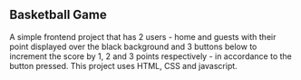 ## Basketball Game

A simple frontend project that has 2 users - home and guests with their point displayed over the black background and 3 buttons below to increment the score by 1, 2 and 3 points respectively - in accordance to the button pressed. This project uses HTML, CSS and javascript.
